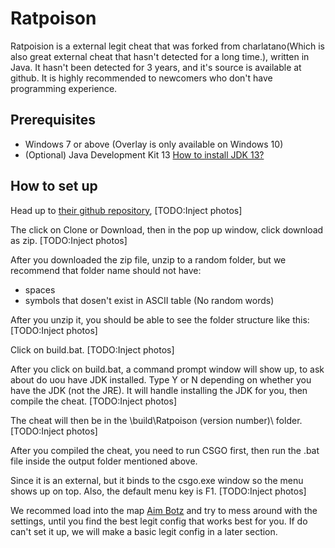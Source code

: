 # Ratpoison

Ratpoision is a external legit cheat that was forked from charlatano(Which is also great external cheat that hasn't detected for a long time.), written in Java. It hasn't been detected for 3 years, and it's source is available at github. It is highly recommended to newcomers who don't have programming experience.

## Prerequisites
* Windows 7 or above (Overlay is only available on Windows 10)
* (Optional) Java Development Kit 13 [How to install JDK 13?](https://tubemint.com/install-java-jdk/)

## How to set up
Head up to [their github repository](https://github.com/TheFuckingRat/RatPoison/),
[TODO:Inject photos]

The click on Clone or Download, then in the pop up window, click download as zip.
[TODO:Inject photos]

After you downloaded the zip file, unzip to a random folder, but we recommend that folder name should not have:
* spaces
* symbols that dosen't exist in ASCII table (No random words)

After you unzip it, you should be able to see the folder structure like this:
[TODO:Inject photos]

Click on build.bat.
[TODO:Inject photos]

After you click on build.bat, a command prompt window will show up, to ask about do uou have JDK installed. Type Y or N depending on whether you have the JDK (not the JRE). It will handle installing the JDK for you, then compile the cheat.
[TODO:Inject photos]


The cheat will then be in the \build\Ratpoison (version number)\ folder.
[TODO:Inject photos]

After you compiled the cheat, you need to run CSGO first, then run the .bat file inside the output folder mentioned above.

Since it is an external, but it binds to the csgo.exe window so the menu shows up on top. Also, the default menu key is F1.
[TODO:Inject photos]

We recommed load into the map [Aim Botz](https://steamcommunity.com/sharedfiles/filedetails/?id=243702660) and try to mess around with the settings, until you find the best legit config that works best for you. If do can't set it up, we will make a basic legit config in a later section.